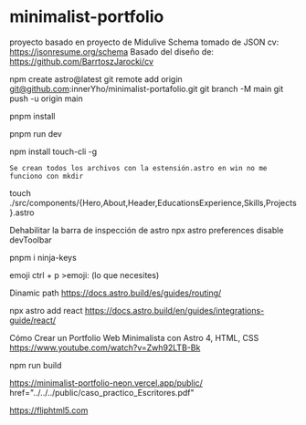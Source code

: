# minimalist-portfolio
proyecto basado en proyecto de Midulive
Schema tomado de JSON  cv: https://jsonresume.org/schema
Basado del diseño de: https://github.com/BarrtoszJarocki/cv


npm create astro@latest
git remote add origin git@github.com:innerYho/minimalist-portafolio.git
git branch -M main
git push -u origin main

pnpm install

pnpm run dev

npm install touch-cli -g

    Se crean todos los archivos con la estensión.astro en win no me funciono con mkdir
touch ./src/components/{Hero,About,Header,EducationsExperience,Skills,Projects}.astro

Dehabilitar la barra de inspección de astro
npx astro preferences disable devToolbar

pnpm i ninja-keys

emoji
ctrl + p >emoji: (lo que necesites)

Dinamic path
https://docs.astro.build/es/guides/routing/


npx astro add react
https://docs.astro.build/en/guides/integrations-guide/react/

Cómo Crear un Portfolio Web Minimalista con Astro 4, HTML, CSS
https://www.youtube.com/watch?v=Zwh92LTB-Bk


npm run build


https://minimalist-portfolio-neon.vercel.app/public/
href="../../../public/caso_practico_Escritores.pdf"


https://fliphtml5.com